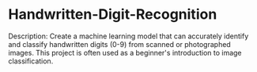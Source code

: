 # Handwritten-Digit-Recognition

Description: Create a machine learning model that can accurately identify and classify 
handwritten digits (0-9) from scanned or photographed images. This project is often 
used as a beginner's introduction to image classification. 
